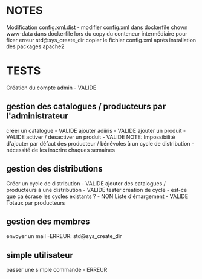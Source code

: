 
# NOTES

Modification config.xml.dist - modifier config.xml dans dockerfile
chown www-data dans dockerfile lors du copy du conteneur intermédiaire pour fixer erreur std@sys_create_dir
copier le fichier config.xml après installation des packages apache2 

# TESTS

Création du compte admin - VALIDE

## gestion des catalogues / producteurs par l'administrateur

créer un catalogue - VALIDE
ajouter adiiris - VALIDE
ajouter un produit - VALIDE
activer / désactiver un produit - VALIDE
NOTE: Impossibilité d'ajouter par défaut des producteur / bénévoles à un cycle de distribution - nécessité de les inscrire chaques semaines

## gestion des distributions

Créer un cycle de distribution - VALIDE
ajouter des catalogues / producteurs à une distribution - VALIDE
tester création de cycle - est-ce que ça écrase les cycles existants ? - NON
Liste d'émargement - VALIDE
Totaux par producteurs

## gestion des membres

envoyer un mail -ERREUR: std@sys_create_dir

## simple utilisateur

passer une simple commande - ERREUR

